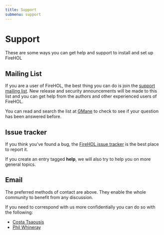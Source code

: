 ```yaml
---
title: Support
submenu: support
---
```


Support
=======

These are some ways you can get help and support to install and set up
FireHOL

Mailing List
------------

If you are a user of FireHOL, the best thing you can do is join the
[support mailing
list](http://lists.firehol.org/mailman/listinfo/firehol-support). New
release and security announcements will be made to this list and you can
get help from the authors and other experienced users of FireHOL.

You can read and search the list at
[GMane](http://dir.gmane.org/gmane.comp.security.firewalls.firehol.user)
to check to see if your question has been answered before.

Issue tracker
-------------

If you think you've found a bug, the [FireHOL issue
tracker](https://github.com/ktsaou/firehol/issues) is the best place to
report it.

If you create an entry tagged **help**, we will also try to help you on
more general topics.

Email
-----

The preferred methods of contact are above. They enable the whole
community to benefit from any discussion.

If you need to correspond with us more confidentially you can do so with
the following:

* [Costa Tsaousis](mailto:costa@firehol.org)
* [Phil Whineray](mailto:phil@firehol.org)
